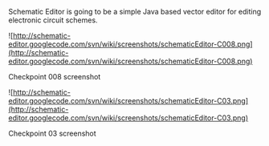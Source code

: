 Schematic Editor is going to be a simple Java based vector editor for editing electronic circuit schemes.

![http://schematic-editor.googlecode.com/svn/wiki/screenshots/schematicEditor-C008.png](http://schematic-editor.googlecode.com/svn/wiki/screenshots/schematicEditor-C008.png)

Checkpoint 008 screenshot

![http://schematic-editor.googlecode.com/svn/wiki/screenshots/schematicEditor-C03.png](http://schematic-editor.googlecode.com/svn/wiki/screenshots/schematicEditor-C03.png)

Checkpoint 03 screenshot